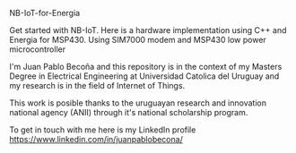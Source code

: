 NB-IoT-for-Energia

Get started with NB-IoT. Here is a hardware implementation using C++ and Energia for MSP430. 
Using SIM7000 modem and MSP430 low power microcontroller


I'm Juan Pablo Becoña and this repository is in the context of my Masters Degree in Electrical Engineering at Universidad Catolica del Uruguay and my research is in the field of Internet of Things.

This work is posible thanks to the uruguayan research and innovation national agency (ANII) through it's national scholarship program.

To get in touch with me here is my LinkedIn profile https://www.linkedin.com/in/juanpablobecona/
